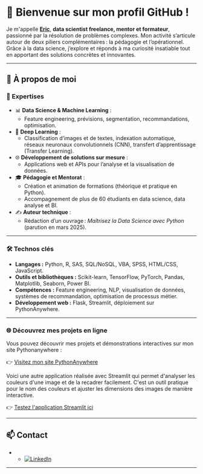 # 👋 Bienvenue sur mon profil GitHub !

Je m'appelle **[Eric](https://github.com/eric2mangel)**, **data scientist freelance, mentor et formateur**, passionné par la résolution de problèmes complexes. Mon activité s’articule autour de deux piliers complémentaires : la pédagogie et l’opérationnel. Grâce à la data science, j’explore et réponds à ma curiosité insatiable tout en apportant des solutions concrètes et innovantes.

---

## 🚀 À propos de moi

### 🌟 Expertises

- 📊 **Data Science & Machine Learning** : 
  - Feature engineering, prévisions, segmentation, recommandations, optimisation.
- 🧠 **Deep Learning** :
  - Classification d’images et de textes, indexation automatique, réseaux neuronaux convolutionnels (CNN), transfert d’apprentissage (Transfer Learning).
- 🌐 **Développement de solutions sur mesure** :
  - Applications web et APIs pour l’analyse et la visualisation de données.
- 🎓 **Pédagogie et Mentorat** :
  - Création et animation de formations (théorique et pratique en Python).
  - Accompagnement de plus de 60 étudiants en data science, data analyse et BI.
- ✍️ **Auteur technique** :
  - Rédaction d’un ouvrage : *Maîtrisez la Data Science avec Python* (parution en mars 2025).

---

### 🛠️ Technos clés

- **Langages :** Python, R, SAS, SQL/NoSQL, VBA, SPSS, HTML/CSS, JavaScript.
- **Outils et bibliothèques :** Scikit-learn, TensorFlow, PyTorch, Pandas, Matplotlib, Seaborn, Power BI.
- **Compétences :** Feature engineering, NLP, visualisation de données, systèmes de recommandation, optimisation de processus métier.
- **Développement web :** Flask, Streamlit, déploiement sur PythonAnywhere.

---

### 🌐 Découvrez mes projets en ligne

Vous pouvez découvrir mes projets et démonstrations interactives sur mon site Pythonanywhere :

👉 [Visitez mon site PythonAnywhere](https://eric2mangel.pythonanywhere.com/)

Voici une autre application réalisée avec Streamlit qui permet d'analyser les couleurs d'une image et de la recadrer facilement. C'est un outil pratique pour le nom des couleurs et ajuster les dimensions des images de manière interactive.

👉 [Testez l'application Streamlit ici](https://eric2mangel-applis-streamlit-app00-pen5j9.streamlit.app/)

---

## 📫 Contact

- - [![LinkedIn](https://img.shields.io/badge/LinkedIn-Connect-blue?logo=linkedin&logoColor=white)](https://www.linkedin.com/in/eric2mangel)

---
